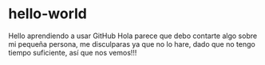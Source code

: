 # hello-world
Hello aprendiendo a usar GitHub
Hola parece que debo contarte algo sobre mi pequeña persona, me disculparas ya que no lo hare, dado que no tengo tiempo suficiente, así que nos vemos!!!
